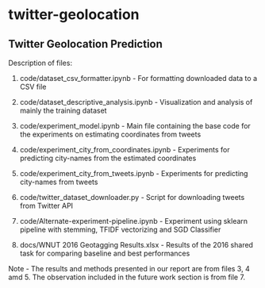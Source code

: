 # twitter-geolocation
## Twitter Geolocation Prediction 

Description of files:

1. code/dataset_csv_formatter.ipynb - For formatting downloaded data to a CSV file 

2. code/dataset_descriptive_analysis.ipynb - Visualization and analysis of mainly the training dataset

3. code/experiment_model.ipynb - Main file containing the base code for the experiments on estimating coordinates from tweets

4. code/experiment_city_from_coordinates.ipynb - Experiments for predicting city-names from the estimated coordinates

5. code/experiment_city_from_tweets.ipynb - Experiments for predicting city-names from tweets

6. code/twitter_dataset_downloader.py - Script for downloading tweets from Twitter API

7. code/Alternate-experiment-pipeline.ipynb - Experiment using sklearn pipeline with stemming, TFIDF vectorizing and SGD Classifier

8. docs/WNUT 2016 Geotagging Results.xlsx - Results of the 2016 shared task for comparing baseline and best performances

Note - The results and methods presented in our report are from files 3, 4 amd 5. The observation included in the future work section is from file 7.  

